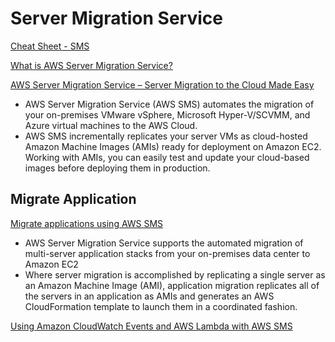 # Server Migration Service

[Cheat Sheet - SMS](https://tutorialsdojo.com/aws-server-migration-service-sms)

[What is AWS Server Migration Service?](https://docs.aws.amazon.com/server-migration-service/latest/userguide/server-migration.html)

[AWS Server Migration Service – Server Migration to the Cloud Made Easy](https://aws.amazon.com/blogs/apn/aws-server-migration-service-server-migration-to-the-cloud-made-easy)

- AWS Server Migration Service (AWS SMS) automates the migration of your on-premises VMware vSphere, Microsoft Hyper-V/SCVMM, and Azure virtual machines to the AWS Cloud.
- AWS SMS incrementally replicates your server VMs as cloud-hosted Amazon Machine Images (AMIs) ready for deployment on Amazon EC2. Working with AMIs, you can easily test and update your cloud-based images before deploying them in production.


## Migrate Application

[Migrate applications using AWS SMS](https://docs.aws.amazon.com/server-migration-service/latest/userguide/application-migration.html)

- AWS Server Migration Service supports the automated migration of multi-server application stacks from your on-premises data center to Amazon EC2
- Where server migration is accomplished by replicating a single server as an Amazon Machine Image (AMI), application migration replicates all of the servers in an application as AMIs and generates an AWS CloudFormation template to launch them in a coordinated fashion.



[Using Amazon CloudWatch Events and AWS Lambda with AWS SMS](https://docs.aws.amazon.com/server-migration-service/latest/userguide/cwe-sms.html)
